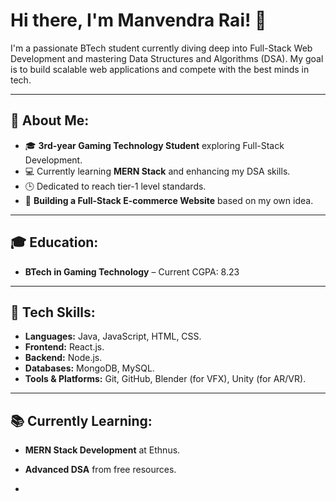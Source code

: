 # Hi there, I'm Manvendra Rai! 👋

I'm a passionate BTech student currently diving deep into Full-Stack Web Development and mastering Data Structures and Algorithms (DSA). My goal is to build scalable web applications and compete with the best minds in tech.

---

## 🚀 About Me:
- 🎓 **3rd-year Gaming Technology Student** exploring Full-Stack Development.
- 💻 Currently learning **MERN Stack** and enhancing my DSA skills.
- 🕒 Dedicated to reach tier-1 level standards.
- 🛒 **Building a Full-Stack E-commerce Website** based on my own idea.


---

## 🎓 Education:
- **BTech in Gaming Technology** – Current CGPA: 8.23

---

## 🔧 Tech Skills:
- **Languages:** Java, JavaScript, HTML, CSS.
- **Frontend:** React.js.
- **Backend:** Node.js.
- **Databases:** MongoDB, MySQL.
- **Tools & Platforms:** Git, GitHub, Blender (for VFX), Unity (for AR/VR).

---

## 📚 Currently Learning:
- **MERN Stack Development** at Ethnus.
- **Advanced DSA** from free resources.


-


